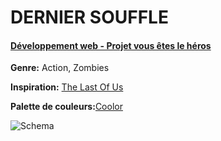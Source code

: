 # DERNIER SOUFFLE
#### [Développement web - Projet vous êtes le héros](https://github.com/Delphinegrenier/Vous-etes-le-heros-Dernier-Souffle)
**Genre:** Action, Zombies

**Inspiration:** [The Last Of Us](https://www.playstation.com/en-ca/the-last-of-us/)

**Palette de couleurs:**[Coolor](https://coolors.co/palette/940d1f-b10808-ececec-000000-272727)

![Schema](https://github.com/Delphinegrenier/Vous-etes-le-heros-Dernier-Souffle/blob/main/assets/drawio/schema.png)
